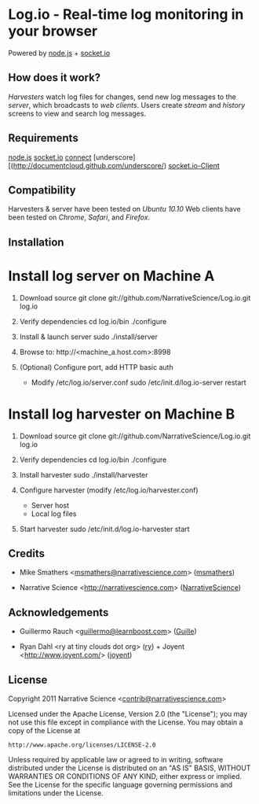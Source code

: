 Log.io - Real-time log monitoring in your browser
=================================================

Powered by [node.js](http://nodejs.org) + [socket.io](http://socket.io)

## How does it work?

*Harvesters* watch log files for changes, send new log messages to the *server*, which broadcasts to *web clients*. Users create *stream* and *history* screens to view and search log messages.

## Requirements

[node.js](http://nodejs.org)
[socket.io](http://socket.io)
[connect](http://senchalabs.github.com/connect/)
[underscore][(http://documentcloud.github.com/underscore/)
[socket.io-Client](https://github.com/remy/Socket.io-node-client)

## Compatibility

Harvesters & server have been tested on *Ubuntu 10.10*
Web clients have been tested on *Chrome*, *Safari*, and *Firefox*.

## Installation

# Install log server on Machine A

1.  Download source
        git clone git://github.com/NarrativeScience/Log.io.git log.io

2.  Verify dependencies
        cd log.io/bin
        ./configure

3.  Install & launch server
        sudo ./install/server

4.  Browse to:
        http://<machine_a.host.com>:8998

5.  (Optional) Configure port, add HTTP basic auth
    - Modify /etc/log.io/server.conf
        sudo /etc/init.d/log.io-server restart

# Install log harvester on Machine B

1.  Download source
        git clone git://github.com/NarrativeScience/Log.io.git log.io

2.  Verify dependencies
        cd log.io/bin
        ./configure

3.  Install harvester
        sudo ./install/harvester

4.  Configure harvester (modify /etc/log.io/harvester.conf)
    - Server host
    - Local log files

5.  Start harvester
        sudo /etc/init.d/log.io-harvester start

## Credits

- Mike Smathers &lt;msmathers@narrativescience.com&gt; ([msmathers](http://github.com/msmathers))

- Narrative Science &lt;http://narrativescience.com&gt; ([NarrativeScience](http://github.com/NarrativeScience))

## Acknowledgements

- Guillermo Rauch &lt;guillermo@learnboost.com&gt; ([Guille](http://github.com/guille))

- Ryan Dahl &lt;ry at tiny clouds dot org&gt; ([ry](https://github.com/ry)) + Joyent &lt;http://www.joyent.com/&gt; ([joyent](https://github.com/joyent/))

## License 

Copyright 2011 Narrative Science &lt;contrib@narrativescience.com&gt;

Licensed under the Apache License, Version 2.0 (the "License");
you may not use this file except in compliance with the License.
You may obtain a copy of the License at

    http://www.apache.org/licenses/LICENSE-2.0

Unless required by applicable law or agreed to in writing, software
distributed under the License is distributed on an "AS IS" BASIS,
WITHOUT WARRANTIES OR CONDITIONS OF ANY KIND, either express or implied.
See the License for the specific language governing permissions and
limitations under the License.
